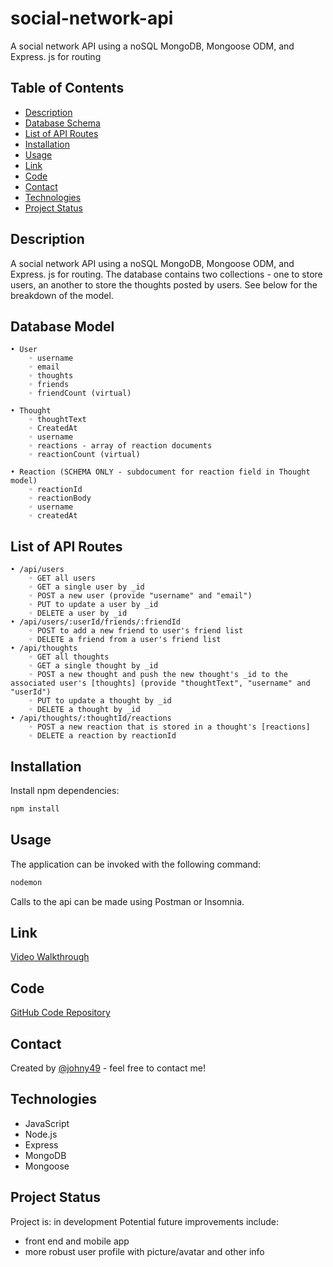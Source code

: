 # social-network-api
A social network API using a noSQL MongoDB, Mongoose ODM, and Express. js for routing

## Table of Contents
* [Description](#description)
* [Database Schema](#database-schema)
* [List of API Routes](#list-of-api-routes)
* [Installation](#installation)
* [Usage](#usage)
* [Link](#link)
* [Code](#code)
* [Contact](#contact)
* [Technologies](#technologies)
* [Project Status](#project-status)


## Description 
A social network API using a noSQL MongoDB, Mongoose ODM, and Express. js for routing.  The database contains two collections - one to store users, an another to store the thoughts posted by users.  See below for the breakdown of the model.


## Database Model

	• User
	    ◦ username
	    ◦ email
		◦ thoughts
	    ◦ friends
	    ◦ friendCount (virtual)

	• Thought
	    ◦ thoughtText
	    ◦ CreatedAt
	    ◦ username
	    ◦ reactions - array of reaction documents
		◦ reactionCount (virtual)

	• Reaction (SCHEMA ONLY - subdocument for reaction field in Thought model)
	    ◦ reactionId
	    ◦ reactionBody
	    ◦ username
	    ◦ createdAt

## List of API Routes
	• /api/users
	    ◦ GET all users
	    ◦ GET a single user by _id
	    ◦ POST a new user (provide "username" and "email")
	    ◦ PUT to update a user by _id
	    ◦ DELETE a user by _id
	• /api/users/:userId/friends/:friendId
	    ◦ POST to add a new friend to user's friend list
	    ◦ DELETE a friend from a user's friend list
	• /api/thoughts
	    ◦ GET all thoughts
	    ◦ GET a single thought by _id
	    ◦ POST a new thought and push the new thought's _id to the associated user's [thoughts] (provide "thoughtText", "username" and "userId")
	    ◦ PUT to update a thought by _id
	    ◦ DELETE a thought by _id
	• /api/thoughts/:thoughtId/reactions
	    ◦ POST a new reaction that is stored in a thought's [reactions]
	    ◦ DELETE a reaction by reactionId


## Installation
Install npm dependencies:
```bash
npm install
```


## Usage
The application can be invoked with the following command:
```bash
nodemon
```
Calls to the api can be made using Postman or Insomnia.


## Link
[Video Walkthrough](https://drive.google.com/file/d/1RmTHzJUkE4UiTP2Yz9cxahjm-mofXRtI/view?usp=sharing)


## Code
[GitHub Code Repository](https://github.com/Johny49/social-network-api)


## Contact 
Created by [@johny49](https://github.com/Johny49/) - feel free to contact me!


## Technologies
- JavaScript
- Node.js
- Express
- MongoDB
- Mongoose


## Project Status
Project is: in development 
Potential future improvements include:
* front end and mobile app
* more robust user profile with picture/avatar and other info
